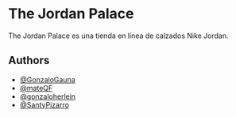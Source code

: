 # The Jordan Palace
The Jordan Palace es una tienda en línea de calzados Nike Jordan.


## Authors

- [@GonzaloGauna](https://www.github.com/GonzaloGauna)
- [@mateQF](https://www.github.com/mateQF)
- [@gonzaloherlein](https://www.github.com/gonzaloherlein)
- [@SantyPizarro](https://www.github.com/SantyPizarro)

